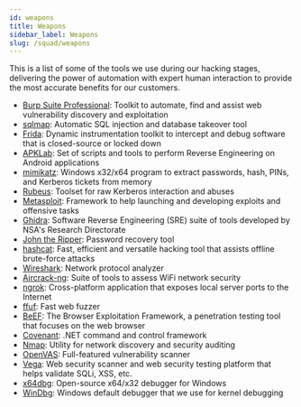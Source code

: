 ```yaml
---
id: weapons
title: Weapons
sidebar_label: Weapons
slug: /squad/weapons
---
```


This is a list of some of the tools we use
during our hacking stages, delivering the power
of automation with expert human interaction to provide
the most accurate benefits for our customers.

- [Burp Suite Professional](https://portswigger.net/burp/pro):
  Toolkit to automate,
  find
  and assist web vulnerability discovery and exploitation
- [sqlmap](https://sqlmap.org/):
  Automatic SQL injection and database takeover tool
- [Frida](https://frida.re/):
  Dynamic instrumentation toolkit to intercept
  and debug software that is closed-source
  or locked down
- [APKLab](https://github.com/APKLab/APKLab):
  Set of scripts and tools to perform Reverse Engineering
  on Android applications
- [mimikatz](https://github.com/ParrotSec/mimikatz):
  Windows x32/x64 program to extract passwords,
  hash,
  PINs,
  and Kerberos tickets from memory
- [Rubeus](https://github.com/GhostPack/Rubeus):
  Toolset for raw Kerberos interaction and abuses
- [Metasploit](https://www.metasploit.com/):
  Framework to help launching and developing exploits and
  offensive tasks
- [Ghidra](https://ghidra-sre.org/):
  Software Reverse Engineering (SRE) suite of tools
  developed by NSA's Research Directorate
- [John the Ripper](https://www.openwall.com/john/):
  Password recovery tool
- [hashcat](https://hashcat.net/hashcat/):
  Fast,
  efficient
  and versatile hacking tool that
  assists offline brute-force attacks
- [Wireshark](https://www.wireshark.org/):
  Network protocol analyzer
- [Aircrack-ng](https://www.aircrack-ng.org/):
  Suite of tools to assess WiFi network security
- [ngrok](https://ngrok.com/):
  Cross-platform application
  that exposes local server ports to the Internet
- [ffuf](https://github.com/ffuf/ffuf):
  Fast web fuzzer
- [BeEF](https://beefproject.com/):
  The Browser Exploitation Framework,
  a penetration testing tool that focuses on the web browser
- [Covenant](https://github.com/cobbr/Covenant):
  .NET command and control framework
- [Nmap](https://nmap.org/):
  Utility for network discovery
  and security auditing
- [OpenVAS](https://www.openvas.org/):
  Full-featured vulnerability scanner
- [Vega](https://subgraph.com/vega/):
  Web security scanner
  and web security testing platform
  that helps validate SQLi, XSS, etc.
- [x64dbg](https://x64dbg.com/):
  Open-source x64/x32 debugger for Windows
- [WinDbg](https://docs.microsoft.com/en-us/windows-hardware/drivers/debugger/debugger-download-tools):
  Windows default debugger that we use for kernel debugging
